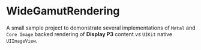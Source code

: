 # WideGamutRendering

A small sample project to demonstrate several implementations of `Metal` and `Core Image` backed rendering of **Display P3** content _vs_ `UIKit` native `UIImageView`.